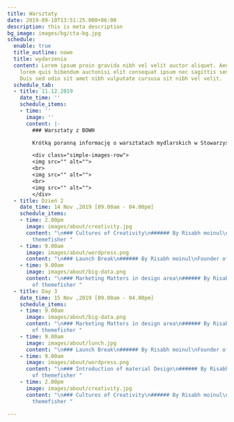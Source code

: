 ```yaml
---
title: Warsztaty
date: 2019-09-10T13:51:25.000+06:00
description: this is meta description
bg_image: images/bg/cta-bg.jpg
schedule:
  enable: true
  title_outline: nowe
  title: wydarzenia
  content: Lorem ipsum proin gravida nibh vel velit auctor aliquet. Aeneansollicitudin,
    lorem quis bibendum auctonisi elit consequat ipsum nec sagittis sem nibh id elit.
    Duis sed odio sit amet nibh vulputate cursusa sit nibh vel velit.
  schedule_tab:
  - title: 11.12.2019
    date_time: ''
    schedule_items:
    - time: ''
      image: ''
      content: |-
        ### Warsztaty z BOWH

        Krótką poranną informację o warsztatach mydlarskich w Stowarzyszenie Brzesko-Oławska Wieś Historyczna uzupełniamy o relację fotograficzną (zdjęcia autorstwa Marta Brus). Ach, co to były za warsztaty!

        <div class="simple-images-row">
        <img src="" alt="">
        <br>
        <img src="" alt="">
        <br>
        <img src="" alt="">
        </div>
  - title: Dzień 2
    date_time: 14 Nov ,2019 [09.00am - 04.00pm]
    schedule_items:
    - time: 2.00pm
      image: images/about/creativity.jpg
      content: "\n### Cultures of Creativity\n###### By Risabh moinul\nFounder of
        themefisher "
    - time: 9.00am
      image: images/about/wordpress.png
      content: "\n### Launch Break\n###### By Risabh moinul\nFounder of themefisher "
    - time: 9.00am
      image: images/about/big-data.png
      content: "\n### Marketing Matters in design area\n###### By Risabh moinul\nFounder
        of themefisher "
  - title: Day 3
    date_time: 15 Nov ,2019 [09.00am - 04.00pm]
    schedule_items:
    - time: 9.00am
      image: images/about/big-data.png
      content: "\n### Marketing Matters in design area\n###### By Risabh moinul\nFounder
        of themefisher "
    - time: 9.00am
      image: images/about/lunch.jpg
      content: "\n### Launch Break\n###### By Risabh moinul\nFounder of themefisher "
    - time: 9.00am
      image: images/about/wordpress.png
      content: "\n### Introduction of material Design\n###### By Risabh moinul\nFounder
        of themefisher "
    - time: 2.00pm
      image: images/about/creativity.jpg
      content: "\n### Cultures of Creativity\n###### By Risabh moinul\nFounder of
        themefisher "

---
```

